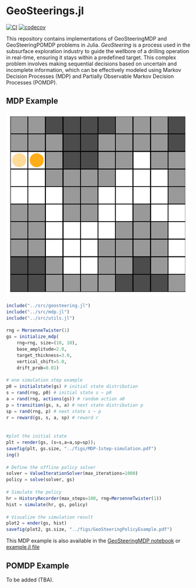 # GeoSteerings.jl
[![CI](https://github.com/mansurarief/GeoSteerings.jl/actions/workflows/CI.yml/badge.svg)](https://github.com/mansurarief/GeoSteerings.jl/actions/workflows/CI.yml)
[![codecov](https://codecov.io/gh/mansurarief/GeoSteerings.jl/graph/badge.svg?token=4PNXS83ILY)](https://codecov.io/gh/mansurarief/GeoSteerings.jl)


This repository contains implementations of GeoSteeringMDP and GeoSteeringPOMDP problems in Julia. *GeoSteering* is a process used in the subsurface exploration industry to guide the wellbore of a drilling operation in real-time, ensuring it stays within a predefined target. This complex problem involves making sequential decisions based on uncertain and incomplete information, which can be effectively modeled using Markov Decision Processes (MDP) and Partially Observable Markov Decision Processes (POMDP).

## MDP Example

![GeoSteeringProblem](./figs/SimPolicyVI.gif)

```julia
include("../src/geosteering.jl")
include("../src/mdp.jl")
include("../src/utils.jl")

rng = MersenneTwister(1)
gs = initialize_mdp(
    rng=rng, size=(10, 10), 
    base_amplitude=2.0, 
    target_thickness=3.0, 
    vertical_shift=5.0,
    drift_prob=0.01)

# one simulation step example
p0 = initialstate(gs) # initial state distribution
s = rand(rng, p0) # initial state s ~ p0
a = rand(rng, actions(gs)) # random action a0
p = transition(gs, s, a) # next state distribution p
sp = rand(rng, p) # next state s ~ p
r = reward(gs, s, a, sp) # reward r


#plot the initial state
plt = render(gs, (s=s,a=a,sp=sp));
savefig(plt, gs.size, "../figs/MDP-1step-simulation.pdf")
ing()

# Define the offline policy solver
solver = ValueIterationSolver(max_iterations=1000)
policy = solve(solver, gs)

# Simulate the policy
hr = HistoryRecorder(max_steps=100, rng=MersenneTwister(1))
hist = simulate(hr, gs, policy)

# Visualize the simulation result
plot2 = ender(gs, hist)
savefig(plot2, gs.size, "../figs/GeoSteeringPolicyExample.pdf")
```

This MDP example is also available in the [GeoSteeringMDP notebook](../notebooks/GeoSteeringMDP.ipynb) or [example.jl file](../examples/example.jl)

## POMDP Example

To be added (TBA).
